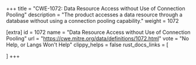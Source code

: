 +++
title = "CWE-1072: Data Resource Access without Use of Connection Pooling"
description	= "The product accesses a data resource through a database without using a connection pooling capability."
weight = 1072

[extra]
id = 1072
name = "Data Resource Access without Use of Connection Pooling"
url = "https://cwe.mitre.org/data/definitions/1072.html"
vote = "No Help, or Langs Won't Help"
clippy_helps = false
rust_docs_links = [
	
]
+++

